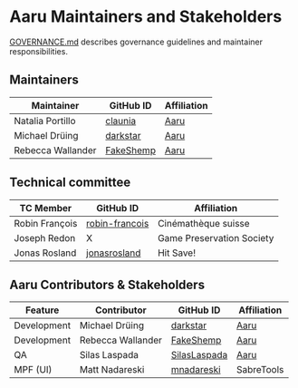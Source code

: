 # Aaru Maintainers and Stakeholders

[GOVERNANCE.md](https://github.com/aaru-dps/aaru/blob/main/GOVERNANCE.md) describes governance guidelines and maintainer
responsibilities.

## Maintainers

| Maintainer | GitHub ID | Affiliation |
| --------------- | --------- | ----------- |
| Natalia Portillo | [claunia](https://github.com/claunia) | [Aaru](https://aaru.app) |
| Michael Drüing | [darkstar](https://github.com/darkstar) | [Aaru](https://aaru.app) |
| Rebecca Wallander | [FakeShemp](https://github.com/FakeShemp) | [Aaru](https://aaru.app) |

## Technical committee

| TC Member | GitHub ID | Affiliation |
| --------------- | --------- | ----------- |
| Robin François| [robin-francois](https://github.com/robin-francois) | Cinémathèque suisse |
| Joseph Redon | X | Game Preservation Society |
| Jonas Rosland | [jonasrosland](https://github.com/jonasrosland) | Hit Save! |

## Aaru Contributors & Stakeholders

| Feature | Contributor | GitHub ID | Affiliation |
| --------------- | --------- | ----------- | --- |
| Development | Michael Drüing | [darkstar](https://github.com/darkstar) | [Aaru](https://aaru.app) |
| Development | Rebecca Wallander | [FakeShemp](https://github.com/FakeShemp) | [Aaru](https://aaru.app) |
| QA | Silas Laspada | [SilasLaspada](https://github.com/SilasLaspada) | [Aaru](https://aaru.app) |
| MPF (UI) | Matt Nadareski | [mnadareski](https://github.com/mnadareski) | SabreTools |
